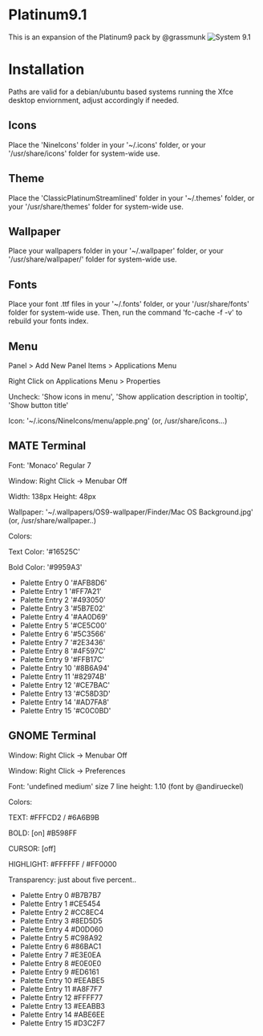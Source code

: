 Platinum9.1
======

This is an expansion of the Platinum9 pack by @grassmunk
![System 9.1](https://i.imgur.com/gNHKqXy.png)

Installation
======

Paths are valid for a debian/ubuntu based systems running the Xfce desktop enviornment, adjust accordingly if needed.

## Icons

Place the 'NineIcons' folder in your '~/.icons' folder, or your '/usr/share/icons' folder for system-wide use.


## Theme

Place the 'ClassicPlatinumStreamlined' folder in your '~/.themes' folder, or your '/usr/share/themes' folder for system-wide use.


## Wallpaper

Place your wallpapers folder in your '~/.wallpaper' folder, or your '/usr/share/wallpaper/' folder for system-wide use.


## Fonts

Place your font .ttf files in your '~/.fonts' folder, or your '/usr/share/fonts' folder for system-wide use. Then, run the command 'fc-cache -f -v' to rebuild your fonts index.

## Menu

Panel > Add New Panel Items > Applications Menu

Right Click on Applications Menu > Properties 

Uncheck: 'Show icons in menu', 'Show application description in tooltip', 'Show button title'

Icon: '~/.icons/NineIcons/menu/apple.png' (or, /usr/share/icons...)


## MATE Terminal

Font: 'Monaco' Regular 7

Window: Right Click -> Menubar Off

Width: 138px Height: 48px

Wallpaper: '~/.wallpapers/OS9-wallpaper/Finder/Mac OS Background.jpg' (or, /usr/share/wallpaper..)

Colors:

Text Color: '#16525C'

Bold Color: '#9959A3'


- Palette Entry 0 '#AFB8D6'
- Palette Entry 1 '#FF7A21'
- Palette Entry 2 '#493050'
- Palette Entry 3 '#5B7E02'
- Palette Entry 4 '#AA0D69'
- Palette Entry 5 '#CE5C00'
- Palette Entry 6 '#5C3566'
- Palette Entry 7 '#2E3436'
- Palette Entry 8 '#4F597C'
- Palette Entry 9 '#FFB17C'
- Palette Entry 10 '#8B6A94'
- Palette Entry 11 '#82974B'
- Palette Entry 12 '#CE7BAC'
- Palette Entry 13 '#C58D3D'
- Palette Entry 14 '#AD7FA8'
- Palette Entry 15 '#C0C0BD'


## GNOME Terminal

Window: Right Click -> Menubar Off

Window: Right Click -> Preferences

Font: 'undefined medium' size 7 line height: 1.10 (font by @andirueckel)

Colors:

TEXT: #FFFCD2 / #6A6B9B

BOLD: [on] #B598FF 

CURSOR: [off]

HIGHLIGHT: #FFFFFF / #FF0000

Transparency: just about five percent..


- Palette Entry 0 #B7B7B7
- Palette Entry 1 #CE5454
- Palette Entry 2 #CC8EC4
- Palette Entry 3 #8ED5D5
- Palette Entry 4 #D0D060
- Palette Entry 5 #C98A92
- Palette Entry 6 #86BAC1
- Palette Entry 7 #E3E0EA
- Palette Entry 8 #E0E0E0 
- Palette Entry 9 #ED6161
- Palette Entry 10 #EEABE5
- Palette Entry 11 #A8F7F7
- Palette Entry 12 #FFFF77
- Palette Entry 13 #EEABB3
- Palette Entry 14 #ABE6EE
- Palette Entry 15 #D3C2F7
